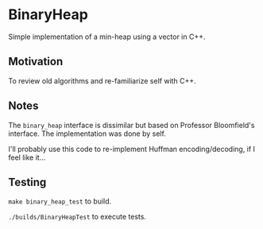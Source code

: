 # BinaryHeap

Simple implementation of a min-heap using a vector in C++.

## Motivation

To review old algorithms and re-familiarize self with C++.

## Notes

The `binary_heap` interface is dissimilar but based on Professor Bloomfield's interface. The implementation was done by self.

I'll probably use this code to re-implement Huffman encoding/decoding, if I feel like it... 

## Testing

`make binary_heap_test` to build.

`./builds/BinaryHeapTest` to execute tests.

